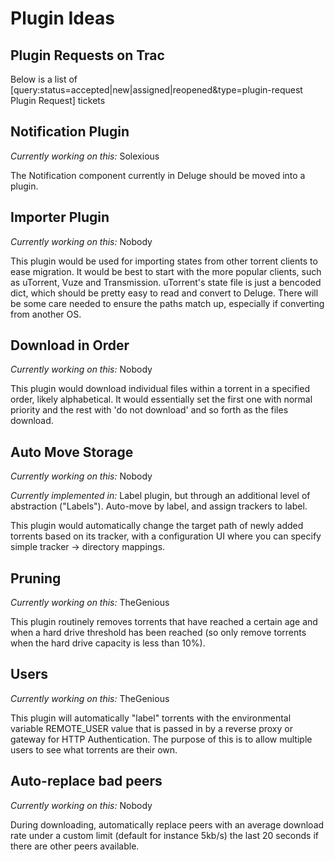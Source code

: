 
# Plugin Ideas

## Plugin Requests on Trac

Below is a list of [query:status=accepted|new|assigned|reopened&type=plugin-request Plugin Request] tickets

## Notification Plugin

*Currently working on this:* Solexious

The Notification component currently in Deluge should be moved into a plugin.

## Importer Plugin

*Currently working on this:* Nobody

This plugin would be used for importing states from other torrent clients to ease migration.  It would be best to start with the more popular clients, such as uTorrent, Vuze and Transmission.  uTorrent's state file is just a bencoded dict, which should be pretty easy to read and convert to Deluge.  There will be some care needed to ensure the paths match up, especially if converting from another OS.

## Download in Order

*Currently working on this:* Nobody

This plugin would download individual files within a torrent in a specified order, likely alphabetical.  It would essentially set the first one with normal priority and the rest with 'do not download' and so forth as the files download.

## Auto Move Storage

*Currently working on this:* Nobody

*Currently implemented in:* Label plugin, but through an additional level of abstraction ("Labels"). Auto-move by label, and assign trackers to label.

This plugin would automatically change the target path of newly added torrents based on its tracker, with a configuration UI where you can specify simple tracker -> directory mappings.

## Pruning

*Currently working on this:* TheGenious

This plugin routinely removes torrents that have reached a certain age and when a hard drive threshold has been reached (so only remove torrents when the hard drive capacity is less than 10%).

## Users

*Currently working on this:* TheGenious

This plugin will automatically "label" torrents with the environmental variable REMOTE_USER value that is passed in by a reverse proxy or gateway for HTTP Authentication. The purpose of this is to allow multiple users to see what torrents are their own.

## Auto-replace bad peers

*Currently working on this:* Nobody

During downloading, automatically replace peers with an average download rate under a custom limit (default for instance 5kb/s) the last 20 seconds if there are other peers available.
